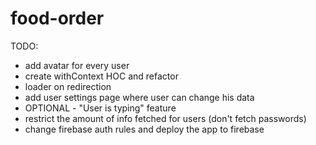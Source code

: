 # food-order

TODO:

- add avatar for every user
- create withContext HOC and refactor
- loader on redirection
- add user settings page where user can change his data
- OPTIONAL - "User is typing" feature
- restrict the amount of info fetched for users (don't fetch passwords)
- change firebase auth rules and deploy the app to firebase
